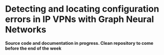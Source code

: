 # Detecting and locating configuration errors in IP VPNs with Graph Neural Networks

**Source code and documentation in progress. Clean repository to come before the end of the week**
